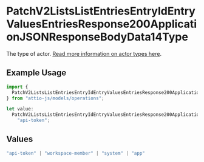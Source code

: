 # PatchV2ListsListEntriesEntryIdEntryValuesEntriesResponse200ApplicationJSONResponseBodyData14Type

The type of actor. [Read more information on actor types here](/docs/actors).

## Example Usage

```typescript
import {
  PatchV2ListsListEntriesEntryIdEntryValuesEntriesResponse200ApplicationJSONResponseBodyData14Type,
} from "attio-js/models/operations";

let value:
  PatchV2ListsListEntriesEntryIdEntryValuesEntriesResponse200ApplicationJSONResponseBodyData14Type =
    "api-token";
```

## Values

```typescript
"api-token" | "workspace-member" | "system" | "app"
```